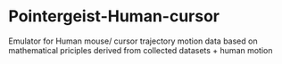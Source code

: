 # Pointergeist-Human-cursor
Emulator for Human mouse/ cursor trajectory motion data based on mathematical priciples derived from collected datasets + human motion 
